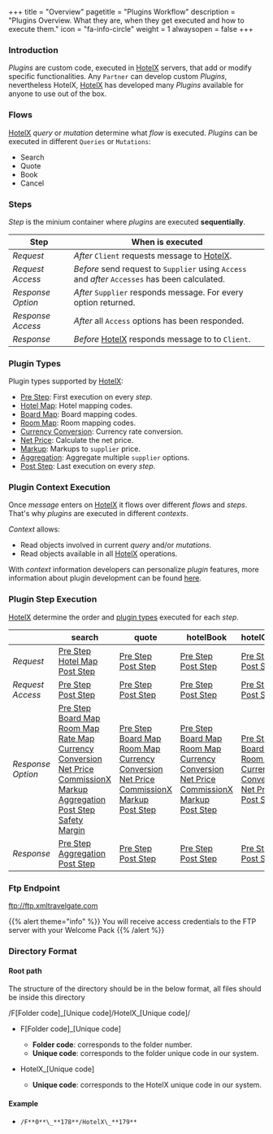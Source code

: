 +++
title = "Overview"
pagetitle = "Plugins Workflow"
description = "Plugins Overview. What they are, when they get executed and how to execute them."
icon = "fa-info-circle"
weight = 1
alwaysopen = false
+++

### Introduction

_Plugins_ are custom code, executed in [HotelX](/hotel-x/) servers, that add or modify specific functionalities. Any `Partner` can develop custom _Plugins_, nevertheless HotelX, [HotelX](/hotel-x/) has developed many _Plugins_ available for anyone to use out of the box.

### Flows

[HotelX](/hotel-x/) _query_ or _mutation_ determine what _flow_ is executed. _Plugins_ can be executed in different `Queries` or `Mutations`:

<!-- * [search](/hotel-x/concepts/booking-flow#search)
* [quote](/hotel-x/concepts/booking-flow#quote)
* [hotelBook](/hotel-x/concepts/booking-flow#book)
* [hotelCancel](/hotel-x/concepts/management-flow#cancel) -->
* Search
* Quote
* Book
* Cancel

### Steps

_Step_ is the minium container where _plugins_ are executed **sequentially**.

| Step | When is executed |
| --- | --- |
| _Request_ | _After_ `Client` requests message to [HotelX](/hotel-x/).|  
| _Request Access_ | _Before_ send request to `Supplier` using `Access` and _after_ `Accesses` has been calculated.|
| _Response Option_ |_After_ `Supplier` responds  message. For every option returned.|
| _Response Access_ |_After_ all `Access` options has been responded.|
| _Response_ | _Before_ [HotelX](/hotel-x/) responds message to to `Client`.|


### Plugin Types

Plugin types supported by [HotelX](/hotel-x/):

* [Pre Step](../processor): First execution on every _step_.
* [Hotel Map](../mapping): Hotel mapping codes.
* [Board Map](../mapping): Board mapping codes.
* [Room Map](../mapping): Room mapping codes.
* [Currency Conversion](../converter): Currency rate conversion.
* [Net Price](../net-price): Calculate the net price. 
* [Markup](../markup): Markups to `supplier` price.
* [Aggregation](../aggregation): Aggregate multiple `supplier` options.
* [Post Step](../processor): Last execution on every _step_.


### Plugin Context Execution

Once _message_ enters on [HotelX](/hotel-x/) it flows over different _flows_ and _steps_. That's why  _plugins_ are executed in different _contexts_.

_Context_ allows:

* Read objects involved in current _query_ and/or _mutations_.
* Read objects available in all [HotelX](/hotel-x/) operations.

With _context_ information developers can personalize _plugin_ features, more information about plugin development can be found [here](../development).

### Plugin Step Execution

[HotelX](/hotel-x/) determine the order and [plugin types](#plugintypes) executed for each _step_.


| | **search** | **quote** | **hotelBook** | **hotelCancel** |
| --- | --- | --- | --- | --- |
| _Request_ | [Pre Step](../processor)<br>[Hotel Map](../mapping)<br>[Post Step](../processor)|[Pre Step](../processor)<br>[Post Step](../processor)|[Pre Step](../processor)<br>[Post Step](../processor)|[Pre Step](../processor) <br>[Post Step](../processor)|[Post Step](../processor)|[Pre Step](../processor) <br>[Post Step](../processor)|
| _Request Access_ | [Pre Step](../processor)<br>[Post Step](../processor) |[Pre Step](../processor) <br>[Post Step](../processor)|[Pre Step](../processor) <br>[Post Step](../processor)|[Pre Step](../processor) <br>[Post Step](../processor)|
| _Response Option_ |[Pre Step](../processor)<br>[Board Map](../mapping)<br>[Room Map](../mapping)<br>[Rate Map](#../rate-map)<br>[Currency Conversion](../currency-conversion)<br>[Net Price](../net-price)<br>[CommissionX](../net-price#commissionX)<br>[Markup](../markup)<br>[Aggregation](../aggregation)<br>[Post Step](../processor)<br>[Safety Margin](../safety_margin)| [Pre Step](../processor)<br>[Board Map](../mapping)<br>[Room Map](../mapping)<br>[Currency Conversion](../currency-conversion)<br>[Net Price](../net-price)<br>[CommissionX](../net-price#commissionX)<br>[Markup](../markup)<br>[Post Step](../processor)|[Pre Step](../processor)<br>[Board Map](../mapping)<br>[Room Map](../mapping)<br>[Currency Conversion](../currency-conversion)<br>[Net Price](../net-price)<br>[CommissionX](../net-price#commissionX)<br>[Markup](../markup)<br>[Post Step](../processor) |[Pre Step](../processor)<br>[Board Map](../mapping)<br>[Room Map](../mapping)<br>[Currency Conversion](../currency-conversion)<br>[Net Price](../net-price)<br>[Post Step](../processor)|
| _Response_ |[Pre Step](../processor)<br>[Aggregation](../aggregation)<br>[Post Step](../processor)|[Pre Step](../processor) <br>[Post Step](../processor)|[Pre Step](../processor) <br>[Post Step](../processor)|[Pre Step](../processor) <br>[Post Step](../processor)|



### Ftp Endpoint

ftp://ftp.xmltravelgate.com

{{% alert theme="info" %}}
You will receive access credentials to the FTP server with your Welcome Pack
{{% /alert %}}

### Directory Format

#### Root path

The structure of the directory should be in the below format, all files should be inside this directory

/F[Folder code]\_[Unique code]/HotelX\_[Unique code]/ 

* F[Folder code]\_[Unique code] 

    * **Folder code**: corresponds to the folder number. 
    * **Unique code**: corresponds to the folder unique code in our system.

* HotelX\_[Unique code] 

    * **Unique code**: corresponds to the HotelX unique code in our system.

#### Example

* `/F**0**\_**178**/HotelX\_**179**`